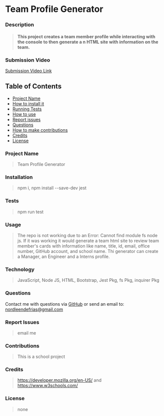 # Team Profile Generator
###  
### Description
> #### This project creates a team member profile while interacting with the console  to then generate a n HTML site with information on the team.

### Submission Video
[Submission Video Link](https://drive.google.com/file/d/1OuW0zaE_FWcx6kzUsJ9Kzj1hFlGg3cIH/view)
## Table of Contents
- [Project Name](#project_name)
- [How to install it](#installation)
- [Running Tests](#tests)
- [How to use](#usage)
- [Report issues](#issues)
- [Questions](#username)
- [How to make contributions](#contributions)
- [Credits](#credits)
- [License](#license)
### Project Name
> Team Profile Generator
### Installation
> npm i, npm install --save-dev jest
### Tests
> npm run test
### Usage
> The repo is not working due to an Error: Cannot find module fs node js. If it was working it would generate a team html site to review team member's cards with information like name, title, id, email, office number, GitHub account, and school name. Thi generator can create a Manager, an Engineer and a Interns profile.
### Technology
> JavaScript, Node JS, HTML, Bootstrap, Jest Pkg, fs Pkg, inquirer Pkg
### Questions
Contact me with questions via [GitHub](https://github.com/NDF-WEB-DEV) or send an email to: nordleendefrias@gmail.com
### Report Issues
> email me
### Contributions
> This is a school project
### Credits
> https://developer.mozilla.org/en-US/  and   https://www.w3schools.com/
### License
> none